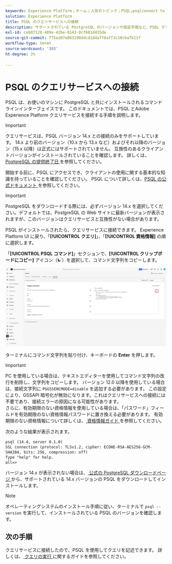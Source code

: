 ```yaml
---
keywords: Experience Platform；ホーム；人気のトピック；PSQL;psqlconnect to query service;Query service;query service;
solution: Experience Platform
title: PSQL のクエリサービスへの接続
description: サポートされている PostgreSQL のバージョンや設定手順など、PSQL クライアントをAdobe Experience Platform クエリサービスに接続する方法について説明します。
exl-id: ceb07128-409e-42be-8143-0cf681d435de
source-git-commit: f75ea97e8631984dcd1d4a7f8aff3c10cba7b11f
workflow-type: tm+mt
source-wordcount: '393'
ht-degree: 2%

---
```


# PSQL のクエリサービスへの接続

PSQL は、お使いのマシンに PostgreSQL と共にインストールされるコマンドラインインターフェイスです。 このドキュメントでは、PSQL とAdobe Experience Platform クエリサービスを接続する手順を説明します。

>[!IMPORTANT]
>
>クエリサービスは、PSQL バージョン 14.x との接続のみをサポートしています。 14.x より前のバージョン（10.x から 13.x など）およびそれ以降のバージョン（15.x 以降）は正式にはサポートされていません。 互換性のあるクライアントバージョンがインストールされていることを確認します。 詳しくは、[PostgreSQL の提供終了日 ](https://endoflife.date/postgresql) を参照してください。

開始する前に、PSQL にアクセスでき、クライアントの使用に関する基本的な知識を持っていることを確認してください。 PSQL について詳しくは、[PSQL の公式ドキュメント ](https://www.postgresql.org/docs/current/app-psql.html) を参照してください。

>[!IMPORTANT]
>
>PostgreSQL をダウンロードする際には、必ずバージョン 14.x を選択してください。デフォルトでは、PostgreSQL の Web サイトに最新バージョンが表示されますが、このバージョンはクエリサービスと互換性がない場合があります。

PSQL がインストールされたら、クエリサービスに接続できます。 Experience Platform UI に戻り、「**[!UICONTROL クエリ]**」、「**[!UICONTROL 資格情報]** の順に選択します。

「**[!UICONTROL PSQL コマンド]**」セクションで、**[!UICONTROL クリップボードにコピー]** アイコン（![ コピーアイコン ](/help/images/icons/copy.png)）を選択して、コマンド文字列をコピーします。

![ 「コピー」アイコンがハイライト表示されたクエリダッシュボードの「資格情報」タブ ](../images/clients/psql/copy-credentials.png)

ターミナルにコマンド文字列を貼り付け、キーボードの **Enter** を押します。

>[!IMPORTANT]
>
>PC を使用している場合は、テキストエディターを使用してコマンド文字列の改行を削除し、文字列をコピーします。 バージョン 12.0 以降を使用している場合は、接続文字列に `PGGSSENCMODE=disable` を追加する必要があります。 この設定により、GSSAPI 暗号化が無効になります。これはクエリサービスへの接続には不要であり、接続エラーの原因になる可能性があります。<br> さらに、有効期限のない資格情報を使用している場合は、「パスワード」フィールドを有効期限のない資格情報パスワードに置き換える必要があります。 有効期限のない資格情報について詳しくは、[ 資格情報ガイド ](../ui/credentials.md) を参照してください。

次のような結果が表示されます。

```shell
psql (14.4, server 0.1.0)
SSL connection (protocol: TLSv1.2, cipher: ECDHE-RSA-AES256-GCM-SHA384, bits: 256, compression: off)
Type "help" for help.
all=>
```

バージョン 14.x が表示されない場合は、[ 公式の PostgreSQL ダウンロードページ ](https://www.postgresql.org/download/) から、サポートされている 14.x バージョンの PSQL をダウンロードしてインストールします。

>[!NOTE]
>
>オペレーティングシステムのインストール手順に従い、ターミナルで `psql --version` を実行して、インストールされている PSQL のバージョンを確認します。

## 次の手順

クエリサービスに接続したので、PSQL を使用してクエリを記述できます。 詳しくは、[ クエリの実行 ](../best-practices/writing-queries.md) に関するガイドを参照してください。

